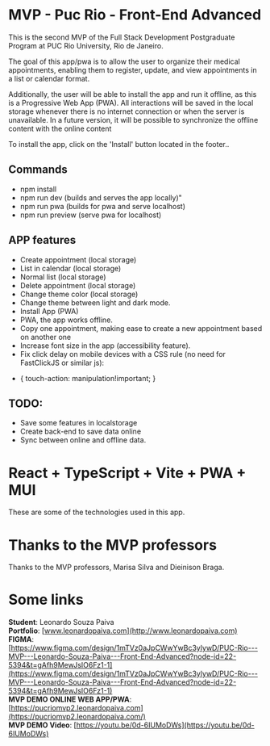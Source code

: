 # MVP - Puc Rio - Front-End Advanced

This is the second MVP of the Full Stack Development Postgraduate Program at PUC Rio University, Rio de Janeiro.

The goal of this app/pwa is to allow the user to organize their medical appointments, enabling them to register, update, and view appointments in a list or calendar format.

Additionally, the user will be able to install the app and run it offline, as this is a Progressive Web App (PWA). All interactions will be saved in the local storage whenever there is no internet connection or when the server is unavailable. In a future version, it will be possible to synchronize the offline content with the online content

To install the app, click on the 'Install' button located in the footer..

## Commands
- npm install
- npm run dev (builds and serves the app locally)"
- npm run pwa (builds for pwa and serve localhost)
- npm run preview (serve pwa for localhost)

## APP features

- Create appointment (local storage)
- List in calendar (local storage)
- Normal list (local storage)
- Delete appointment (local storage)
- Change theme color (local storage)
- Change theme between light and dark mode. 
- Install App (PWA)
- PWA, the app works offline.
- Copy one appointment, making ease to create a new appointment based on another one
- Increase font size in the app (accessibility feature).
- Fix click delay on mobile devices with a CSS rule (no need for FastClickJS or similar js):
* {
  touch-action: manipulation!important;
}

## TODO:

- Save some features in localstorage
- Create back-end to save data online
- Sync between online and offline data.


# React + TypeScript + Vite + PWA + MUI

These are some of the technologies used in this app.

# Thanks to the MVP professors

Thanks to the MVP professors, Marisa Silva and Dieinison Braga.

# Some links

**Student**: Leonardo Souza Paiva  
**Portfolio**: [www.leonardopaiva.com](http://www.leonardopaiva.com)  
**FIGMA**: [https://www.figma.com/design/1mTVz0aJpCWwYwBc3ylywD/PUC-Rio---MVP---Leonardo-Souza-Paiva---Front-End-Advanced?node-id=22-5394&t=gAfh9MewJsIO6Fz1-1](https://www.figma.com/design/1mTVz0aJpCWwYwBc3ylywD/PUC-Rio---MVP---Leonardo-Souza-Paiva---Front-End-Advanced?node-id=22-5394&t=gAfh9MewJsIO6Fz1-1)  
**MVP DEMO ONLINE WEB APP/PWA**: [https://pucriomvp2.leonardopaiva.com](https://pucriomvp2.leonardopaiva.com/)  
**MVP DEMO Video**: [https://youtu.be/0d-6IUMoDWs](https://youtu.be/0d-6IUMoDWs)  


